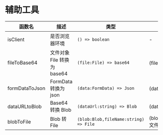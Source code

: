 # 辅助工具



| 函数名         | 描述                        | 类型                                  | 参数                          | 返回值    |
| -------------- | --------------------------- | ------------------------------------- | ----------------------------- | --------- |
| isClient       | 是否浏览器环境              | `() => boolean`                       | -                             | `Boolean` |
| fileToBase64   | 文件对象 File 转换为 base64 | `(file:File) => base64`               | (file:文件对象)               | `Base64`  |
| formDataToJson | FormData 转换为json         | `(data:FormData) => Json`             | (data:表单数据)               | `Json`    |
| dataURLtoBlob  | Base64 转换 Blob            | `(dataUrl:string) => Blob`            | (dataUrl:Base64)              | `Blob`    |
| blobToFile     | Blob 转 File                | `(blob:Blob,fileName:string) => File` | (blob:Blob,fileName:文件名称) | `File`    |

